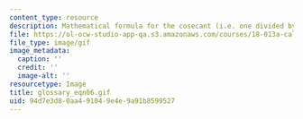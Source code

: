 ```yaml
---
content_type: resource
description: Mathematical formula for the cosecant (i.e. one divided by cos(x)).
file: https://ol-ocw-studio-app-qa.s3.amazonaws.com/courses/18-013a-calculus-with-applications-spring-2005/94d7e3d80aa491049e4e9a91b8599527_glossary_eqn06.gif
file_type: image/gif
image_metadata:
  caption: ''
  credit: ''
  image-alt: ''
resourcetype: Image
title: glossary_eqn06.gif
uid: 94d7e3d8-0aa4-9104-9e4e-9a91b8599527
---
```

